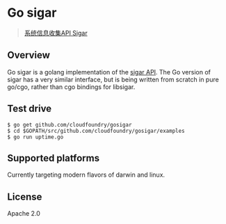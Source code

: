 # Go sigar

> [系统信息收集API Sigar](http://oesystem.com/p/sigar)


## Overview

Go sigar is a golang implementation of the
[sigar API](https://github.com/hyperic/sigar).  The Go version of
sigar has a very similar interface, but is being written from scratch
in pure go/cgo, rather than cgo bindings for libsigar.

## Test drive

    $ go get github.com/cloudfoundry/gosigar
    $ cd $GOPATH/src/github.com/cloudfoundry/gosigar/examples
    $ go run uptime.go

## Supported platforms

Currently targeting modern flavors of darwin and linux.

## License

Apache 2.0
